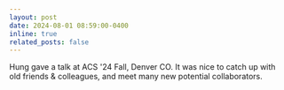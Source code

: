 ```yaml
---
layout: post
date: 2024-08-01 08:59:00-0400
inline: true
related_posts: false
---
```


Hung gave a talk at ACS '24 Fall, Denver CO. It was nice to catch up with old friends & colleagues, and meet many new potential collaborators.
